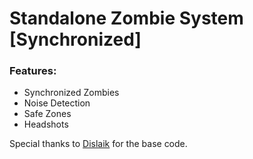 <h1>Standalone Zombie System [Synchronized]</h1>

<h3>Features:</h3>

<ul>
    <li>Synchronized Zombies</li>
    <li>Noise Detection</li>
    <li>Safe Zones</li>
    <li>Headshots</li>
</ul>

Special thanks to <a href="https://github.com/Dislaik">Dislaik</a> for the base code.
 
